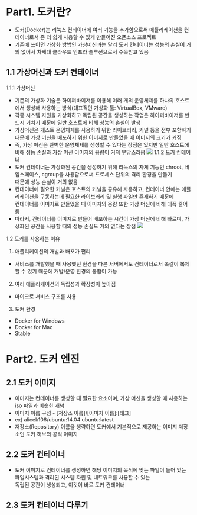 Part1. 도커란?
=============
 * 도커(Docker)는 리눅스 컨테이너에 여러 기능을 추가함으로써 애플리케이션을 컨테이너로서 좀 더 쉽게 사용할 수 있게 만들어진 오픈소스 프로젝트
 * 기존에 쓰이던 가상화 방법인 가상머신과는 달리 도커 컨테이너는 성능의 손실이 거의 없어서 차세대 클라우드 인프라 솔루션으로서 주목받고 있음
 
1.1 가상머신과 도커 컨테이너
----------------------
 1.1.1 가상머신
 * 기존의 가상화 기술은 하이퍼바이저를 이용해 여러 개의 운영체제를 하나의 호스트에서 생성해 사용하는 방식(대표적인 가상화 툴: VirtualBox, VMware)
 * 각종 시스템 자원을 가상화하고 독립된 공간을 생성하는 작업은 하이퍼바이저를 반드시 거치기 때문에 일반 호스트에 비해 성능의 손실이 발생
 * 가상머신은 게스트 운영체제를 사용하기 위한 라이브러리, 커널 등을 전부 포함하기 때문에 가상 머신을 배포하기 위한 이미지로 만들었을 때 이미지의 크기가 커짐
 * 즉, 가상 머신은 완벽한 운영체제를 생성할 수 있다는 장점은 있지만 일반 호스트에 비해 성능 손실과 가상 머신 이미지의 용량이 커져 부담스러움
<img src="https://i.imgur.com/YjNY2qC.jpg"></img>
1.1.2 도커 컨테이너
 * 도커 컨테이너는 가상화된 공간을 생성하기 위해 리눅스의 자체 기능인 chroot, 네임스페이스, cgroup을 사용함으로써 프로세스 단위의 격리 환경을 만들기    
 때문에 성능 손실이 거의 없음
 * 컨테이너에 필요한 커널은 호스트의 커널을 공유해 사용하고, 컨테이너 안에는 애플리케이션을 구동하는데 필요한 라이브러리 및 실행 파일만 존재하기 때문에    
 컨테이너를 이미지로 만들었을 때 이미지의 용량 또한 가상 머신에 비해 대폭 줄어듬
 * 따라서, 컨테이너를 이미지로 만들어 배포하는 시간이 가상 머신에 비해 빠르며, 가상화된 공간을 사용할 때의 성능 손실도 거의 없다는 장점
<img src="https://i.imgur.com/YjNY2qC.jpg"></img>

1.2 도커를 사용하는 이유
 1) 애플리케이션의 개발과 배포가 편리
  - 서비스를 개발했을 때 사용했던 환경을 다른 서버에서도 컨테이너로서 똑같이 복제할 수 있기 때문에 개발/운영 환경의 통합이 가능
 2) 여러 애플리케이션의 독립성과 확장성이 높아짐
  - 마이크로 서비스 구조를 사용
 3) 도커 환경
  - Docker for Windows
  - Docker for Mac
  - Stable

Part2. 도커 엔진
================

2.1 도커 이미지
---------------
 * 이미지는 컨테이너를 생성할 때 필요한 요소이며, 가상 머신을 생성할 때 사용하는 iso 파일과 비슷한 개념
 * 이미지 이름 구성 - [저장소 이름]/[이미지 이름]:[태그]    
 * ex) alicek106/ubuntu:14.04 ubuntu:latest
 * 저장소(Repository) 이름을 생략하면 도커에서 기본적으로 제공하는 이미지 저장소인 도커 허브의 공식 이미지

2.2 도커 컨테이너
-----------------
 * 도커 이미지로 컨테이너를 생성하면 해당 이미지의 목적에 맞는 파일이 들어 있는 파일시스템과 격리된 시스템 자원 및 네트워크를 사용할 수 있는   
 독립된 공간이 생성되고, 이것이 바로 도커 컨테이너
 
2.3 도커 컨테이너 다루기
------------------------
